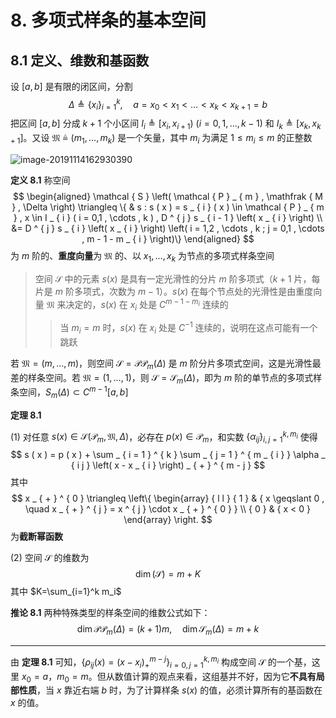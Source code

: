 # 8. 多项式样条的基本空间

## 8.1 定义、维数和基函数

设 $[a,b]$ 是有限的闭区间，分割
$$
\Delta\triangleq\{x_i\}_{i=1}^k,\quad a=x_0<x_1<\dots<x_{k}<x_{k+1}=b
$$
把区间 $[a,b]$ 分成 $k+1$ 个小区间 $I_i\triangleq [x_i,x_{i+1})\ (i=0,1,\dots,k-1)$ 和 $I_k\triangleq[x_k,x_{k+1}]$。又设 $\mathfrak{M}\triangleq (m_1,\dots,m_k)$ 是一个矢量，其中 $m_i$ 为满足 $1\le m_i \le m$ 的正整数

![image-20191114162930390](assets/image-20191114162930390.jpg)

**定义 8.1** 称空间
$$
\begin{aligned}
\mathcal { S } \left( \mathcal { P } _ { m } , \mathfrak { M } , \Delta \right) \triangleq \{ & s : s ( x ) = s _ { i } ( x ) \in \mathcal { P } _ { m } , x \in I _ { i } ( i = 0,1 , \cdots , k ) , D ^ { j } s _ { i - 1 } \left( x _ { i } \right) \\
&= D ^ { j } s _ { i } \left( x _ { i } \right) \left( i = 1,2 , \cdots , k ; j = 0,1 , \cdots , m - 1 - m _ { i } \right)\}
\end{aligned}
$$
为 $m$ 阶的、**重度向量**为 $\mathfrak{M}$ 的、以 $x_1,\dots,x_k$ 为节点的多项式样条空间

> 空间 $\mathcal{S}$ 中的元素 $s(x)$ 是具有一定光滑性的分片 $m$ 阶多项式（$k+1$ 片，每片是 $m$ 阶多项式，次数为 $m-1$）。$s(x)$ 在每个节点处的光滑性是由重度向量 $\mathfrak{M}$ 来决定的，$s(x)$ 在 $x_i$ 处是 $C^{m-1-m_i}$ 连续的
>
> > 当 $m_i=m$ 时，$s(x)$ 在 $x_i$ 处是 $C^{-1}$ 连续的，说明在这点可能有一个跳跃

若 $\mathfrak{M}=(m,\dots,m)$，则空间 $\mathcal{S}=\mathcal{P}\mathcal{P}_m(\Delta)$ 是 $m$ 阶分片多项式空间，这是光滑性最差的样条空间。若 $\mathfrak{M}=(1,\dots,1)$，则 $\mathcal{S}=\mathcal{S}_m(\Delta)$，即为 $m$ 阶的单节点的多项式样条空间，$S_m(\Delta)\subset C^{m-1}[a,b]$ 

**定理 8.1** 

(1) 对任意 $s(x)\in \mathcal{S}(\mathcal{P}_m,\mathfrak{M},\Delta)$，必存在 $p(x)\in \mathcal{P}_m$，和实数 $\{\alpha_{ij}\}_{i,j=1}^{k,m_i}$ 使得
$$
s ( x ) = p ( x ) + \sum _ { i = 1 } ^ { k } \sum _ { j = 1 } ^ { m _ { i } } \alpha _ { i j } \left( x - x _ { i } \right) _ { + } ^ { m - j }
$$
其中
$$
x _ { + } ^ { 0 } \triangleq \left\{ \begin{array} { l l } { 1 } & { x \geqslant 0 , \quad x _ { + } ^ { j } = x ^ { j } \cdot x _ { + } ^ { 0 } } \\ { 0 } & { x < 0 } \end{array} \right.
$$
为**截断幂函数** 

(2) 空间 $\mathcal{S}$ 的维数为
$$
\dim(\mathcal{S})=m+K
$$
其中 $K=\sum_{i=1}^k m_i$ 

**推论 8.1** 两种特殊类型的样条空间的维数公式如下：
$$
\operatorname { dim } \mathcal { P } \mathcal { P } _ { m } ( \Delta ) = ( k + 1 ) m , \quad \operatorname { dim } \mathcal { S } _ { m } ( \Delta ) = m + k
$$

---

由 **定理 8.1** 可知，$\left\{\rho_{ij}(x)=(x-x_i)_+^{m-j}\right\}_{i=0,j=1}^{k,m_i}$ 构成空间 $\mathcal{S}$ 的一个基，这里 $x_0=a$，$m_0=m$。但从数值计算的观点来看，这组基并不好，因为它**不具有局部性质**，当 $x$ 靠近右端 $b$ 时，为了计算样条 $s(x)$ 的值，必须计算所有的基函数在 $x$ 的值。

